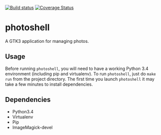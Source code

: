 [![Build status](https://api.travis-ci.org/photoshell/photoshell.svg?branch=master)](https://travis-ci.org/photoshell/photoshell)
[![Coverage Status](https://coveralls.io/repos/photoshell/photoshell/badge.svg)](https://coveralls.io/r/photoshell/photoshell)

# photoshell

A GTK3 application for managing photos.

## Usage

Before running `photoshell`, you will need to have a working Python 3.4
environment (including pip and virtualenv). To run `photoshell`, just do `make
run` from the project directory. The first time you launch `photoshell` it may
take a few minutes to install dependencies.

## Dependencies
+ Python3.4
+ Virtualenv
+ Pip
+ ImageMagick-devel
